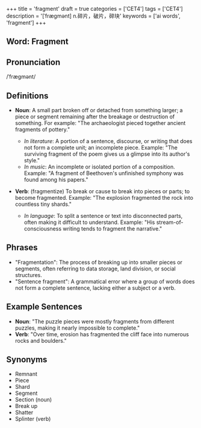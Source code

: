 +++
title = 'fragment'
draft = true
categories = ['CET4']
tags = ['CET4']
description = '[ˈfrægmənt] n.碎片，破片，碎块'
keywords = ['ai words', 'fragment']
+++

## Word: Fragment

## Pronunciation
/ˈfræɡmənt/

## Definitions
- **Noun**: A small part broken off or detached from something larger; a piece or segment remaining after the breakage or destruction of something. For example: "The archaeologist pieced together ancient fragments of pottery."
  - _In literature_: A portion of a sentence, discourse, or writing that does not form a complete unit; an incomplete piece. Example: "The surviving fragment of the poem gives us a glimpse into its author's style."
  - _In music_: An incomplete or isolated portion of a composition. Example: "A fragment of Beethoven's unfinished symphony was found among his papers."

- **Verb**: (fragmentize) To break or cause to break into pieces or parts; to become fragmented. Example: "The explosion fragmented the rock into countless tiny shards."
  - _In language_: To split a sentence or text into disconnected parts, often making it difficult to understand. Example: "His stream-of-consciousness writing tends to fragment the narrative."

## Phrases
- "Fragmentation": The process of breaking up into smaller pieces or segments, often referring to data storage, land division, or social structures.
- "Sentence fragment": A grammatical error where a group of words does not form a complete sentence, lacking either a subject or a verb.

## Example Sentences
- **Noun**: "The puzzle pieces were mostly fragments from different puzzles, making it nearly impossible to complete."
- **Verb**: "Over time, erosion has fragmented the cliff face into numerous rocks and boulders."

## Synonyms
- Remnant
- Piece
- Shard
- Segment
- Section (noun)
- Break up
- Shatter
- Splinter (verb)
